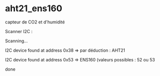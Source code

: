 # aht21_ens160
capteur de CO2 et d'humidité

Scanner I2C : 

Scanning...

I2C device found at address 0x38    => par déduction : AHT21

I2C device found at address 0x53    => ENS160 (valeurs possibles : 52 ou 53

done


